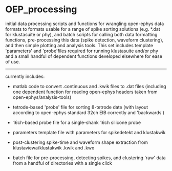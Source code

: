 # OEP_processing #
initial data processing scripts and functions for wrangling open-ephys data formats to formats usable for a range of spike sorting solutions (e.g. *.dat for klustasuite or phy), and batch scripts for calling both data formatting functions, pre-processing this data (spike detection, waveform clustering), and then simple plotting and analysis tools.  This set includes template 'parameters' and 'probe'files required for running klustasuite and/or phy and a small handful of dependent functions developed elsewhere for ease of use.

---

currently includes:

* matlab code to convert .continuous and .kwik files to .dat files (including one dependent function for reading open-ephys headers taken from open-ephys/analysis-tools)

* tetrode-based 'probe' file for sorting 8-tetrode date (with layout according to open-ephys standard 32ch EIB correctly and 'backwards')

* 16ch-based probe file for a single-shank 16ch silicone probe

* parameters template file with parameters for spikedetekt and klustakwik

* post-clustering spike-time and waveform shape extraction from klustaviewa/klustakwik .kwik and .kwx

* batch file for pre-processing, detecting spikes, and clustering 'raw' data from a handful of directories with a single click 


